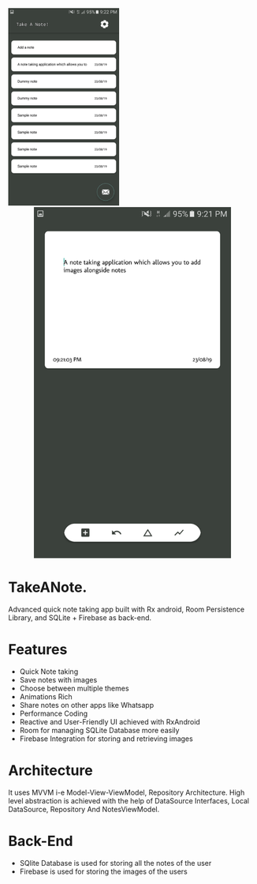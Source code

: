
 <img src="screenshots/takeanote (4).png" height="400" alt="Screenshot"/> 
 
 <div align="center">
    <img src="/screenshots/takeanote (3).png" width="400px"</img> 
</div>

# TakeANote.
Advanced quick note taking app built with Rx android, Room Persistence Library, and SQLite + Firebase as back-end.

# Features
+ Quick Note taking
+ Save notes with images
+ Choose between multiple themes
+ Animations Rich
+ Share notes on other apps like Whatsapp
+ Performance Coding
+ Reactive and User-Friendly UI achieved with RxAndroid
+ Room for managing SQLite Database more easily
+ Firebase Integration for storing and retrieving images


# Architecture
It uses MVVM i-e Model-View-ViewModel, Repository Architecture. High level abstraction is achieved with the help of DataSource Interfaces,
Local DataSource, Repository And NotesViewModel.

# Back-End
+ SQlite Database is used for storing all the notes of the user
+ Firebase is used for storing the images of the users
